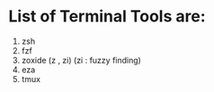 # List of Terminal Tools are: 

<ol>
<li>zsh</li>
<li>fzf</li>
<li>zoxide (z , zi) (zi : fuzzy finding)</li>
<li>eza</li>
<li>tmux</li>
</ol>
